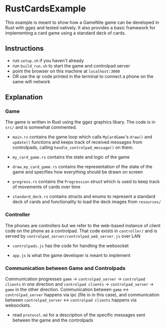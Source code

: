 # RustCardsExample
This example is meant to show how a GameNite game can be developed in Rust with 
ggez and tested natively. It also provides a basic framework for implementing a 
card game using a standard deck of cards.


## Instructions

- run `setup.sh` if you haven't already
- run `build_run.sh` to start the game and controlpad server
- point the browser on this machine at `localhost:3000`
- OR use the qr code printed in the terminal to connect a phone on the same 
  wifi network


## Explanation

### Game
The game is written in Rust using the ggez graphics libary. The code is in `src/` 
and is somewhat commented. 

- `main.rs` contains the game loop which calls `MyCardGame`'s `draw()` and `update()` 
  functions and keeps track of received messages from controlpads, calling 
  `handle_controlpad_message()` on them.

- `my_card_game.rs` contains the state and logic of the game

- `draw_my_card_game.rs` contains the representation of the state of the game 
  and specifies how everything should be drawn on screen

- `progress.rs` contains the `Progression` struct which is used to keep track 
  of movements of cards over time

- `standard_deck.rs` contains structs and enums to represent a standard deck of 
  cards and functionality to load the deck images from `resources/`


### Controller
The phones are controllers but we refer to the web-based instance of client 
code on the phone as a controlpad. That code exists in `controller/` and is 
served by `controlpad_server/controlpad_web_server.js` over LAN

- `controlpads.js` has the code for handling the websocket

- `app.js` is what the game developer is meant to implement

### Communication between Game and Controlpads
Communication progresses  `game` -> `controlpad_server` -> `controlpad clients`
in one direction and `controlpad clients` -> `controlpad_server` -> `game` in 
the other direction. Communication between `game` <-> `controlpad_server` 
happens via ipc (file io in this case), and communication between 
`controlpad_server` <-> `controlpad clients` happens via websockets.

- read `protocol.md` for a description of the specific messages sent between 
  the game and the controlpads
